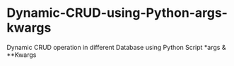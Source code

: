 # Dynamic-CRUD-using-Python-args-kwargs
Dynamic CRUD operation in different Database using Python Script *args &amp; **Kwargs

